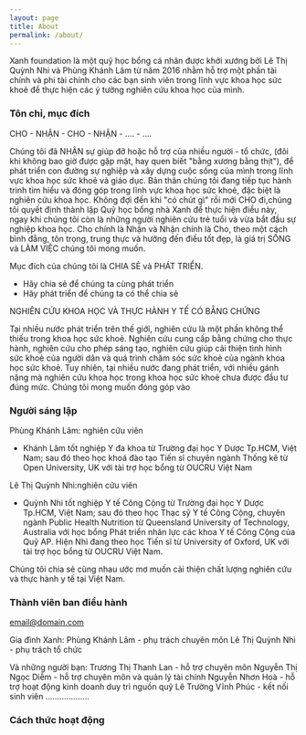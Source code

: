 ```yaml
---
layout: page
title: About
permalink: /about/
---
```


Xanh foundation là một quỹ học bổng cá nhân được khởi xướng bởi Lê Thị Quỳnh Nhi và Phùng Khánh Lâm từ năm 2016 nhằm hỗ trợ một phần tài chính và phi tài chính cho các bạn sinh viên trong lĩnh vực khoa học sức khoẻ để thực hiện các ý tưởng nghiên cứu khoa học của mình.

### Tôn chỉ, mục đích

CHO - NHẬN - CHO - NHẬN - .... - ....

Chúng tôi đã NHẬN sự giúp đỡ hoặc hỗ trợ của nhiều người - tổ chức, (đôi khi không bao giờ được gặp mặt, hay quen biết "bằng xương bằng thịt"), để phát triển con đường sự nghiệp và xây dựng cuộc sống của mình trong lĩnh vực khoa học sức khoẻ và giáo dục. Bản thân chúng tôi đang tiếp tục hành trình tìm hiểu và đóng góp trong lĩnh vực khoa học sức khoẻ, đặc biệt là nghiên cứu khoa học. Không đợi đến khi "có chút gì" rồi mới CHO đi,chúng tôi quyết định thành lập Quỹ học bổng nhà Xanh để thực hiện điều này, ngay khi chúng tôi còn là những người nghiên cứu trẻ tuổi và vừa bắt đầu sự nghiệp khoa học. 
Cho chính là Nhận và Nhận chính là Cho, theo một cách bình đẳng, tôn trọng, trung thực và hướng đến điều tốt đẹp, là giá trị SỐNG và LÀM VIỆC chúng tôi mong muốn. 

Mục đích của chúng tôi là CHIA SẺ và PHÁT TRIỂN. 

- Hãy chia sẻ để chúng ta cùng phát triển
- Hãy phát triển để chúng ta có thể chia sẻ

NGHIÊN CỨU KHOA HỌC VÀ THỰC HÀNH Y TẾ CÓ BẰNG CHỨNG

Tại nhiều nước phát triển trên thế giới, nghiên cứu là một phần không thể thiếu trong khoa học sức khoẻ. Nghiên cứu cung cấp bằng chứng cho thực hành, nghiên cứu cho phép sáng tạo, nghiên cứu giúp cải thiện tình hình sức khoẻ của người dân và quá trình chăm sóc sức khoẻ của ngành khoa học sức khoẻ. Tuy nhiên, tại nhiều nước đang phát triển,  với nhiều gánh nặng mà nghiên cứu khoa học trong khoa học sức khoẻ chưa được đầu tư đúng mức. 
Chúng tôi mong muốn đóng góp vào 



### Người sáng lập

Phùng Khánh Lâm: nghiên cứu viên
- Khánh Lâm tốt nghiệp Y đa khoa từ Trường đại học Y Dược Tp.HCM, Việt Nam; sau đó theo học khoá đào tạo Tiến sĩ chuyên ngành Thống kê từ Open University, UK với tài trợ học bổng từ OUCRU Việt Nam 

Lê Thị Quỳnh Nhi:nghiên cứu viên 
- Quỳnh Nhi tốt nghiệp Y tế Công Cộng từ Trường đại học Y Dược Tp.HCM, Việt Nam; sau đó theo học Thạc sỹ Y tế Công Cộng, chuyên ngành Public Health Nutrition từ Queensland University of Technology, Australia với học bổng Phát triển nhân lực các khoa Y tế Công Cộng của Quỹ AP. Hiện Nhi đang theo học Tiến sĩ từ University of Oxford, UK với tài trợ học bổng từ OUCRU Việt Nam.

Chúng tôi chia sẻ cùng nhau ước mơ muốn cải thiện chất lượng nghiên cứu và thực hành y tế tại Việt Nam. 


### Thành viên ban điều hành

[email@domain.com](mailto:email@domain.com)

Gia đình Xanh:
Phùng Khánh Lâm - phụ trách chuyên môn 
Lê Thị Quỳnh Nhi - phụ trách tổ chức

Và những người bạn:
Trương Thị Thanh Lan - hỗ trợ chuyên môn 
Nguyễn Thị Ngọc Diễm - hỗ trợ chuyên môn và quản lý tài chính
Nguyễn Nhơn Hoà - hỗ trợ hoạt động kinh doanh duy trì nguồn quỹ 
Lê Trường Vĩnh Phúc - kết nối sinh viên
...................

### Cách thức hoạt động
